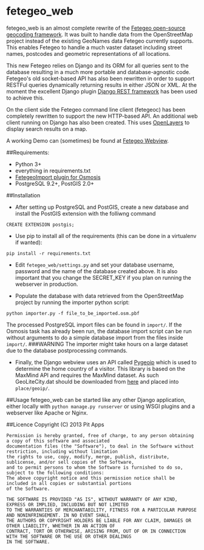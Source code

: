 fetegeo_web
=============

fetegeo_web is an almost complete rewrite of the [Fetegeo open-source geocoding framework](https://github.com/ltratt/fetegeo).
It was built to handle data from the OpenStreetMap project instead of the existing GeoNames data Fetegeo currently supports.
This enables Fetegeo to handle a much vaster dataset including street names, postcodes and geometric representations of all locations.

This new Fetegeo relies on Django and its ORM for all queries sent to the database resulting in a much more portable and database-agnostic code. 
Fetegeo's old socket-based API has also been rewritten in order to support RESTFul queries dynamically returning results in either JSON or XML.
At the moment the excellent Django plugin [Django REST framework](http://django-rest-framework.org/) has been used to achieve this.

On the client side the Fetegeo command line client (fetegeoc) has been completely rewritten to support the new HTTP-based API.
An additional web client running on Django has also been created. This uses [OpenLayers](http://openlayers.org/) to display search results on a map.

A working Demo can (sometimes) be found at [Fetegeo Webview](http://www.pitapps.com).


##Requirements:
 - Python 3+
 - everything in requirements.txt
 - [FetegeoImport plugin for Osmosis](https://github.com/koyote/FetegeoImport)
 - PostgreSQL 9.2+, PostGIS 2.0+

##Installation
- After setting up PostgreSQL and PostGIS, create a new database and install the PostGIS extension with the folliwng command
```
CREATE EXTENSION postgis;
```

- Use pip to install all of the requirements (this can be done in a virtualenv if wanted):
```
pip install -r requirements.txt
```

- Edit ```fetegeo_web/settings.py``` and set your database username, password and the name of the database created above.
  It is also important that you change the SECRET_KEY if you plan on running the webserver in production.

- Populate the database with data retrieved from the OpenStreetMap project by running the importer python script:
```
python importer.py -f file_to_be_imported.osm.pbf
```
  The processed PostgreSQL import files can be found in ```import/```.
  If the Osmosis task has already been run, the database import script can be run without arguments to do a simple database import from the files inside ```import/```.
  ###WARNING
  The importer might take hours on a large dataset due to the database postprocessing commands.
- Finally, the Django webview uses an API called [Pygeoip](http://appliedsec.github.com/pygeoip/) which is used to determine the home country of a visitor. This library is based on the MaxMind API and requires the MaxMind dataset. As such GeoLiteCity.dat should be downloaded from [here](http://dev.maxmind.com/geoip/geolite) and placed into ```place/geoip/```.

##Usage
fetegeo_web can be started like any other Django application, either locally with ```python manage.py runserver``` or using WSGI plugins and a webserver like Apache or Nginx.


##Licence
    Copyright (C) 2013 Pit Apps
  
    Permission is hereby granted, free of charge, to any person obtaining a copy of this software and associated 
    documentation files (the "Software"), to deal in the Software without restriction, including without limitation 
    the rights to use, copy, modify, merge, publish, distribute, sublicense, and/or sell copies of the Software, 
    and to permit persons to whom the Software is furnished to do so, subject to the following conditions:
    The above copyright notice and this permission notice shall be included in all copies or substantial portions 
    of the Software.
    
    THE SOFTWARE IS PROVIDED "AS IS", WITHOUT WARRANTY OF ANY KIND, EXPRESS OR IMPLIED, INCLUDING BUT NOT LIMITED 
    TO THE WARRANTIES OF MERCHANTABILITY, FITNESS FOR A PARTICULAR PURPOSE AND NONINFRINGEMENT. IN NO EVENT SHALL 
    THE AUTHORS OR COPYRIGHT HOLDERS BE LIABLE FOR ANY CLAIM, DAMAGES OR OTHER LIABILITY, WHETHER IN AN ACTION OF 
    CONTRACT, TORT OR OTHERWISE, ARISING FROM, OUT OF OR IN CONNECTION WITH THE SOFTWARE OR THE USE OR OTHER DEALINGS 
    IN THE SOFTWARE.
